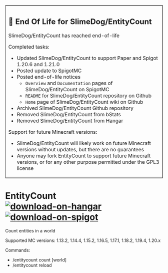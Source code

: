 <table border=1><tr><td>
<h2>🛑 End Of Life for SlimeDog/EntityCount</h2>

SlimeDog/EntityCount has reached end-of-life

Completed tasks:
- Updated SlimeDog/EntityCount to support Paper and Spigot 1.20.6 and 1.21.0
- Posted update to SpigotMC
- Posted end-of-life notices
  - `Overview` and `Documentation` pages of SlimeDog/EntityCount on SpigotMC
  - `README` for SlimeDog/EntityCount repository on Github
  - `Home` page of SlimeDog/EntityCount wiki on Github
- Archived SlimeDog/EntityCount Github repository
- Removed SlimeDog/EntityCount from bStats
- Removed SlimeDog/EntityCount from Hangar

Support for future Minecraft versions:
- SlimeDog/EntityCount will likely work on future Minecraft versions without updates, but there are no guarantees
- Anyone may fork EntityCount to support future Minecraft versions, or for any other purpose permitted under the GPL3 license
</td></tr></table>

# EntityCount &nbsp; &nbsp; &nbsp; &nbsp; &nbsp; <a href="https://hangar.papermc.io/SlimeDog/EntityCount">![download-on-hangar](https://user-images.githubusercontent.com/17748923/187102194-00e910e6-ee8e-42cb-bfe1-d2f9e657ef4b.png)</a> <a href="https://www.spigotmc.org/resources/96546/">![download-on-spigot](https://user-images.githubusercontent.com/17748923/187102011-b72e0f1d-ba74-4cb2-a69e-46f48cb364b5.png)</a>

Count entities in a world

Supported MC versions: 1.13.2, 1.14.4, 1.15.2, 1.16.5, 1.17.1, 1.18.2, 1.19.4, 1.20.x

Commands:
- /entitycount count [world]
- /entitycount reload
